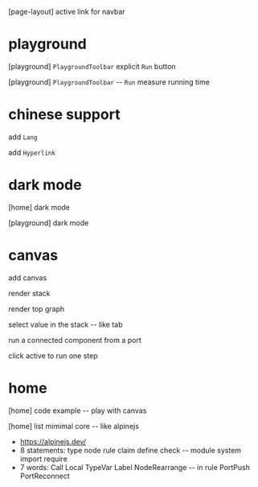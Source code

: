 [page-layout] active link for navbar

# playground

[playground] `PlaygroundToolbar` explicit `Run` button

[playground] `PlaygroundToolbar` -- `Run` measure running time

# chinese support

add `Lang`

add `Hyperlink`

# dark mode

[home] dark mode

[playground] dark mode

# canvas

add canvas

render stack

render top graph

select value in the stack -- like tab

run a connected component from a port

click active to run one step

# home

[home] code example -- play with canvas

[home] list mimimal core -- like alpinejs

- https://alpinejs.dev/
- 8 statements: type node rule claim define check -- module system import require
- 7 words: Call Local TypeVar Label NodeRearrange -- in rule PortPush PortReconnect
